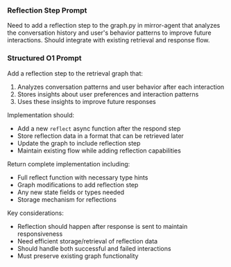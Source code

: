 ### Reflection Step Prompt

Need to add a reflection step to the graph.py in mirror-agent that analyzes the conversation history and user's behavior patterns to improve future interactions. Should integrate with existing retrieval and response flow.

### Structured O1 Prompt

Add a reflection step to the retrieval graph that:
1. Analyzes conversation patterns and user behavior after each interaction
2. Stores insights about user preferences and interaction patterns
3. Uses these insights to improve future responses

Implementation should:
- Add a new `reflect` async function after the respond step
- Store reflection data in a format that can be retrieved later
- Update the graph to include reflection step
- Maintain existing flow while adding reflection capabilities

Return complete implementation including:
- Full reflect function with necessary type hints
- Graph modifications to add reflection step
- Any new state fields or types needed
- Storage mechanism for reflections

Key considerations:
- Reflection should happen after response is sent to maintain responsiveness
- Need efficient storage/retrieval of reflection data
- Should handle both successful and failed interactions
- Must preserve existing graph functionality